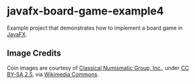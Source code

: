 javafx-board-game-example4
==========================

Example project that demonstrates how to implement a board game in [JavaFX](https://openjfx.io/).

## Image Credits

Coin images are courtesy of [Classical Numismatic Group, Inc.](http://www.cngcoins.com), under [CC BY-SA 2.5](https://creativecommons.org/licenses/by-sa/2.5), via [Wikimedia Commons](https://commons.wikimedia.org/wiki/File:Augustus_Cistophorus_Ephesus_91000860.jpg).
